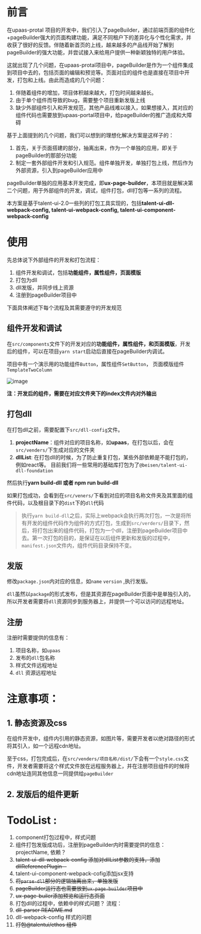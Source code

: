 # 前言
在upaas-protal 项目的开发中，我们引入了pageBuilder，通过前端页面的组件化+pageBuilder强大的页面构建功能，满足不同租户下的差异化与个性化需求，并收获了很好的反馈。伴随着新首页的上线，越来越多的产品线开始了解到pageBuilder的强大功能，并尝试接入来给用户提供一种新颖独特的用户体验。

这就出现了几个问题，在upaas-protal项目中，pageBuilder是作为一个组件集成到项目中去的，包括页面的编辑和预览等。页面对应的组件也是直接在项目中开发，打包和上线。由此而造成的几个问题：
1. 伴随着组件的增加，项目体积越来越大，打包时间越来越长。
2. 由于单个组件而导致的bug，需要整个项目重新发版上线
3. 缺少外部组件引入和开发规范，其他产品线难以接入，如果想接入，其对应的组件代码也需要放到upaas-portal项目中，给pageBuilder的推广造成和大障碍

基于上面提到的几个问题，我们可以想到的理想化解决方案是这样子的：
1. 首先，关于页面搭建的部分，抽离出来，作为一个单独的应用，即关于pageBuilder的那部分功能
2. 制定一套外部组件开发和引入规范。组件单独开发，单独打包上线，然后作为外部资源，引入到pageBuilder应用中

pageBuilder单独的应用基本开发完成，即**ux-page-builder**，本项目就是解决第二个问题，用于外部组件的开发，调试，组件打包，dll打包等一系列的流程。

本方案是基于talent-ui-2.0一些列的打包工具实现的，包括**talent-ui-dll-webpack-config, talent-ui-webpack-config, talent-ui-component-webpack-config**

# 使用
先总体说下外部组件的开发和打包流程：

1. 组件开发和调试，包括**功能组件，属性组件，页面模版**
2. 打包为dll
3. dll发版，并同步线上资源
4. 注册到pageBuilder项目中

下面具体阐述下每个流程及其需要遵守的开发规范

## 组件开发和调试

在`src/components`文件下的开发对应的**功能组件，属性组件，和页面模版**，开发后的组件，可以在项目`yarn start`启动后直接在pageBuilder内调试。


项目中有一个演示用的功能组件`Button`，属性组件`SetButton`， 页面模版组件`TemplateTwoColumn`

![image](http://note.youdao.com/yws/api/personal/file/WEB5e9161ca63d5a4a7f01945962fe7f6b2?method=download&shareKey=179cfd3253b0e34286c04f854cdbfc5c)

**注：开发后的组件，需要在对应文件夹下的index文件内对外输出**

## 打包dll
在打包dll之前，需要配置下`src/dll-config`文件。
1. **projectName**：组件对应的项目名称，如**upaas**，在打包以后，会在`src/venders/`下生成对应的文件夹
2. **dllList**: 在打包dll的时候，为了防止重复打包，某些外部依赖是不能打包的，例如react等。
目前我们将一些常用的基础库打包为了`@beisen/talent-ui-dll-foundation`

然后执行**yarn build-dll 或者 npm run build-dll**

如果打包成功，会看到在`src/veners/`下看到对应的项目名称文件夹及其里面的组件代码，以及根目录下的`dist`下的`dll`代码

> 执行`yarn build-dll`之后，实际上webpack会执行两次打包，一次是将所有开发的组件代码作为组件的方式打包，生成到`src/verders/`目录下，然后，将打包出来的组件代码，打包为一个dll，注册到pageBuilder项目中去。第一次打包的目的，是保证在以后组件更新和发版的过程中，`manifest.json`文件内，组件代码目录保持不变。

## 发版

修改`package.json`内对应的信息，如`name` `version` ,执行发版。

`dll`虽然以`package`的形式发布，但是其资源在pageBuilder页面中是单独引入的，所以开发者需要将`dll`资源同步到服务器上，并提供一个可以访问的远程地址。

## 注册

注册时需要提供的信息有：

1. 项目名称，如`upaas`
2. 发布的`dll`包名称
3. 样式文件远程地址 
4. `dll` 资源远程地址

# 注意事项：

## 1. 静态资源及css

在组件开发中，组件内引用的静态资源，如图片等，需要开发者以绝对路径的形式将其引入，如一个远程cdn地址。

至于css，打包完成后，在`src/venders/项目名称/dist/`下会有一个`style.css`文件，开发者需要将这个样式文件放在远程服务器上，并在注册项目组件的时候将cdn地址连同其他信息一同提供给`pageBuilder`

## 2. 发版后的组件更新


# TodoList :
1. component打包过程中，样式问题
2. 组件打包发版成功后，注册到pageBuilder内时需要提供的信息：projectName, 依赖？
3. ~~talent-ui-dll-webpack-config 添加对dllList参数的支持，添加dllReferencePlugin--~~
4. talent-ui-component-webpack-cofig添加jsx支持 
5. ~~将`parse-dll`部分的逻辑抽离出来，单独发版~~
6. ~~pageBuilder运行态也需要放到`ux-page-builder`项目中~~
7. ~~ux-page-builer添加预览和运行态页面~~
8. 打包dll的过程中，依赖中的样式问题？
流程：
9. ~~dll-parser README.md~~
10. dll-webpack-config 样式的问题
11. ~~打包@talentui/ethos 组件~~



